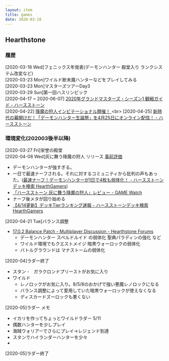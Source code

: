 ```yaml
---
layout: item
title: games
date: 2020-03-18
---
```


## Hearthstone
### 履歴
[2020-03-18 Wed]フェニックス年発表(デーモンハンター 殿堂入り ランクシステム改変など)<br>
[2020-03-23 Mon]ワイルド断末魔ハンターなどをプレイしてみる<br>
[2020-03-23 Mon]マスターズツアーDay3<br>
[2020-03-29 Sun]第一回ハスリンピック<br>
[2020-04-17 ~ 2020-06-07] [2020年グランドマスターズ・シーズン1 観戦ガイド - ハースストーン](https://playhearthstone.com/ja-jp/news/23391368/2020-1)<br>
[2020-04-22] [降魔の狩人インビテーショナル開催！ ](https://playhearthstone.com/ja-jp/news/23389389?)<br>
[2020-04-25] [新時代の幕開けだ！「デーモンハンター生誕祭」を4月25日にオンライン配信！ - ハースストーン](https://playhearthstone.com/ja-jp/news/23361080)<br>

### 環境変化(202003後半以降)
[2020-03-27 Fri]栄誉の殿堂<br>
[2020-04-08 Wed]灰に舞う降魔の狩人 リリース <a href="https://kidokun153.github.io\games\hearthstone\ashes-of-outland-review.html"> 事前評価 </a><br>
- デーモンハンターが強すぎる。
- 一日で最速ナーフされる。それに対するコミュニティから批判の声もあった。([最速ナーフ！デーモンハンターが1日で4枚も弱体化！ - ハースストーンデッキ検索 HearthGamers](https://hearthgamers.com/posts/article-2020-04-09))
- [「ハースストーン 灰に舞う降魔の狩人」レビュー - GAME Watch](https://game.watch.impress.co.jp/docs/review/1246548.html)
- ナーフ後メタが回り始める
- [【4/14更新】デッキTierランキング速報 - ハースストーンデッキ検索 HearthGamers](https://archive.is/nR3xV)
  
[2020-04-21 Tue]バランス調整
- [17.0.2 Balance Patch - Multiplayer Discussion - Hearthstone Forums](https://us.forums.blizzard.com/en/hearthstone/t/1702-balance-patch/30521)
  - デーモンハンター スペルドルイド の弱体化 聖典パラディンの強化 など
  - ワイルド環境でもクエストメイジ 暗黒ウォーロックの弱体化
  - バトルグラウンドは マナストームの弱体化

[2020-04]ラダー終了
- スタン
  -　ガラクロンドプリーストがお気に入り 
- ワイルド
  - レノロックがお気に入り。8/5/8のおかげで強い悪魔レノロックになる
  - バランス調整によって愛用していた暗黒ウォーロックが使えなくなる
  - ディスカードズーロックも悪くない

[2020-05]ラダー メモ
- イカリを作ってちょっとワイルドラダー 5/11
- 偶数ハンターを少しプレイ
- 海賊ウォリアーでさらにプレイ→レジェンド到達
- スタンでハイランダーハンターを少々
- 

[2020-05]ラダー終了
